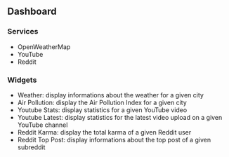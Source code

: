 ## Dashboard

### Services
 - OpenWeatherMap
 - YouTube
 - Reddit

### Widgets
 - Weather: display informations about the weather for a given city
 - Air Pollution: display the Air Pollution Index for a given city
 - Youtube Stats: display statistics for a given YouTube video
 - Youtube Latest: display statistics for the latest video upload on a given YouTube channel
 - Reddit Karma: display the total karma of a given Reddit user
 - Reddit Top Post: display informations about the top post of a given subreddit
